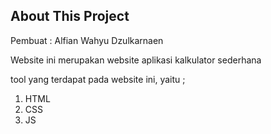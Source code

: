 


## About This Project
Pembuat : Alfian Wahyu Dzulkarnaen

Website ini merupakan website aplikasi kalkulator sederhana

tool yang terdapat pada website ini, yaitu ;
1. HTML
2. CSS
3. JS
